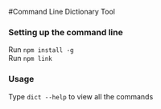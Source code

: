 #Command Line Dictionary Tool

### Setting up the command line
Run ``` npm install -g ``` <br/>
Run ``` npm link ```

### Usage 
Type ```dict --help``` to view all the commands